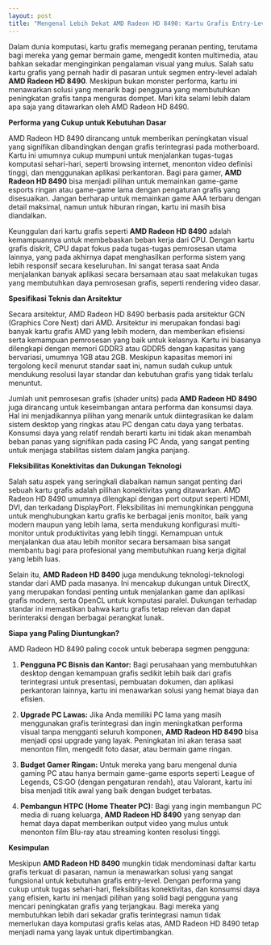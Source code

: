 ```yaml
---
layout: post
title: "Mengenal Lebih Dekat AMD Radeon HD 8490: Kartu Grafis Entry-Level yang Fleksibel"
---
```


Dalam dunia komputasi, kartu grafis memegang peranan penting, terutama bagi mereka yang gemar bermain game, mengedit konten multimedia, atau bahkan sekadar menginginkan pengalaman visual yang mulus. Salah satu kartu grafis yang pernah hadir di pasaran untuk segmen entry-level adalah **AMD Radeon HD 8490**. Meskipun bukan monster performa, kartu ini menawarkan solusi yang menarik bagi pengguna yang membutuhkan peningkatan grafis tanpa menguras dompet. Mari kita selami lebih dalam apa saja yang ditawarkan oleh AMD Radeon HD 8490.

**Performa yang Cukup untuk Kebutuhan Dasar**

AMD Radeon HD 8490 dirancang untuk memberikan peningkatan visual yang signifikan dibandingkan dengan grafis terintegrasi pada motherboard. Kartu ini umumnya cukup mumpuni untuk menjalankan tugas-tugas komputasi sehari-hari, seperti browsing internet, menonton video definisi tinggi, dan menggunakan aplikasi perkantoran. Bagi para gamer, **AMD Radeon HD 8490** bisa menjadi pilihan untuk memainkan game-game esports ringan atau game-game lama dengan pengaturan grafis yang disesuaikan. Jangan berharap untuk memainkan game AAA terbaru dengan detail maksimal, namun untuk hiburan ringan, kartu ini masih bisa diandalkan.

Keunggulan dari kartu grafis seperti **AMD Radeon HD 8490** adalah kemampuannya untuk membebaskan beban kerja dari CPU. Dengan kartu grafis diskrit, CPU dapat fokus pada tugas-tugas pemrosesan utama lainnya, yang pada akhirnya dapat menghasilkan performa sistem yang lebih responsif secara keseluruhan. Ini sangat terasa saat Anda menjalankan banyak aplikasi secara bersamaan atau saat melakukan tugas yang membutuhkan daya pemrosesan grafis, seperti rendering video dasar.

**Spesifikasi Teknis dan Arsitektur**

Secara arsitektur, AMD Radeon HD 8490 berbasis pada arsitektur GCN (Graphics Core Next) dari AMD. Arsitektur ini merupakan fondasi bagi banyak kartu grafis AMD yang lebih modern, dan memberikan efisiensi serta kemampuan pemrosesan yang baik untuk kelasnya. Kartu ini biasanya dilengkapi dengan memori GDDR3 atau GDDR5 dengan kapasitas yang bervariasi, umumnya 1GB atau 2GB. Meskipun kapasitas memori ini tergolong kecil menurut standar saat ini, namun sudah cukup untuk mendukung resolusi layar standar dan kebutuhan grafis yang tidak terlalu menuntut.

Jumlah unit pemrosesan grafis (shader units) pada **AMD Radeon HD 8490** juga dirancang untuk keseimbangan antara performa dan konsumsi daya. Hal ini menjadikannya pilihan yang menarik untuk diintegrasikan ke dalam sistem desktop yang ringkas atau PC dengan catu daya yang terbatas. Konsumsi daya yang relatif rendah berarti kartu ini tidak akan menambah beban panas yang signifikan pada casing PC Anda, yang sangat penting untuk menjaga stabilitas sistem dalam jangka panjang.

**Fleksibilitas Konektivitas dan Dukungan Teknologi**

Salah satu aspek yang seringkali diabaikan namun sangat penting dari sebuah kartu grafis adalah pilihan konektivitas yang ditawarkan. AMD Radeon HD 8490 umumnya dilengkapi dengan port output seperti HDMI, DVI, dan terkadang DisplayPort. Fleksibilitas ini memungkinkan pengguna untuk menghubungkan kartu grafis ke berbagai jenis monitor, baik yang modern maupun yang lebih lama, serta mendukung konfigurasi multi-monitor untuk produktivitas yang lebih tinggi. Kemampuan untuk menjalankan dua atau lebih monitor secara bersamaan bisa sangat membantu bagi para profesional yang membutuhkan ruang kerja digital yang lebih luas.

Selain itu, **AMD Radeon HD 8490** juga mendukung teknologi-teknologi standar dari AMD pada masanya. Ini mencakup dukungan untuk DirectX, yang merupakan fondasi penting untuk menjalankan game dan aplikasi grafis modern, serta OpenCL untuk komputasi paralel. Dukungan terhadap standar ini memastikan bahwa kartu grafis tetap relevan dan dapat berinteraksi dengan berbagai perangkat lunak.

**Siapa yang Paling Diuntungkan?**

AMD Radeon HD 8490 paling cocok untuk beberapa segmen pengguna:

1.  **Pengguna PC Bisnis dan Kantor:** Bagi perusahaan yang membutuhkan desktop dengan kemampuan grafis sedikit lebih baik dari grafis terintegrasi untuk presentasi, pembuatan dokumen, dan aplikasi perkantoran lainnya, kartu ini menawarkan solusi yang hemat biaya dan efisien.

2.  **Upgrade PC Lawas:** Jika Anda memiliki PC lama yang masih menggunakan grafis terintegrasi dan ingin meningkatkan performa visual tanpa mengganti seluruh komponen, **AMD Radeon HD 8490** bisa menjadi opsi upgrade yang layak. Peningkatan ini akan terasa saat menonton film, mengedit foto dasar, atau bermain game ringan.

3.  **Budget Gamer Ringan:** Untuk mereka yang baru mengenal dunia gaming PC atau hanya bermain game-game esports seperti League of Legends, CS:GO (dengan pengaturan rendah), atau Valorant, kartu ini bisa menjadi titik awal yang baik dengan budget terbatas.

4.  **Pembangun HTPC (Home Theater PC):** Bagi yang ingin membangun PC media di ruang keluarga, **AMD Radeon HD 8490** yang senyap dan hemat daya dapat memberikan output video yang mulus untuk menonton film Blu-ray atau streaming konten resolusi tinggi.

**Kesimpulan**

Meskipun **AMD Radeon HD 8490** mungkin tidak mendominasi daftar kartu grafis terkuat di pasaran, namun ia menawarkan solusi yang sangat fungsional untuk kebutuhan grafis entry-level. Dengan performa yang cukup untuk tugas sehari-hari, fleksibilitas konektivitas, dan konsumsi daya yang efisien, kartu ini menjadi pilihan yang solid bagi pengguna yang mencari peningkatan grafis yang terjangkau. Bagi mereka yang membutuhkan lebih dari sekadar grafis terintegrasi namun tidak memerlukan daya komputasi grafis kelas atas, AMD Radeon HD 8490 tetap menjadi nama yang layak untuk dipertimbangkan.
